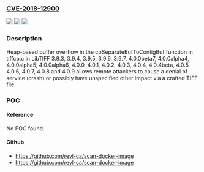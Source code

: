 ### [CVE-2018-12900](https://cve.mitre.org/cgi-bin/cvename.cgi?name=CVE-2018-12900)
![](https://img.shields.io/static/v1?label=Product&message=n%2Fa&color=blue)
![](https://img.shields.io/static/v1?label=Version&message=n%2Fa&color=blue)
![](https://img.shields.io/static/v1?label=Vulnerability&message=n%2Fa&color=brighgreen)

### Description

Heap-based buffer overflow in the cpSeparateBufToContigBuf function in tiffcp.c in LibTIFF 3.9.3, 3.9.4, 3.9.5, 3.9.6, 3.9.7, 4.0.0beta7, 4.0.0alpha4, 4.0.0alpha5, 4.0.0alpha6, 4.0.0, 4.0.1, 4.0.2, 4.0.3, 4.0.4, 4.0.4beta, 4.0.5, 4.0.6, 4.0.7, 4.0.8 and 4.0.9 allows remote attackers to cause a denial of service (crash) or possibly have unspecified other impact via a crafted TIFF file.

### POC

#### Reference
No POC found.

#### Github
- https://github.com/revl-ca/scan-docker-image
- https://github.com/revl-ca/scan-docker-image

